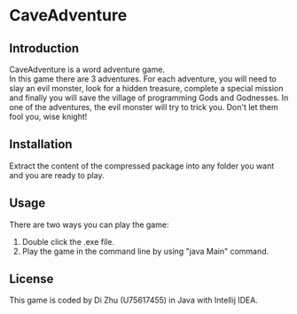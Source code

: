 # CaveAdventure

## Introduction
CaveAdventure is a word adventure game. <br> 
In this game there are 3 adventures. For each adventure, you will need to slay an evil monster, look for a hidden treasure, complete a special mission and finally you will save the village of programming Gods and Godnesses. In one of the adventures, the evil monster will try to trick you. Don't let them fool you, wise knight! 
<br>

## Installation
Extract the content of the compressed package into any folder you want and you are ready to play. <br>

## Usage
There are two ways you can play the game: <br>
1. Double click the .exe file.
2. Play the game in the command line by using "java Main" command.

## License
This game is coded by Di Zhu (U75617455) in Java with Intellij IDEA.

